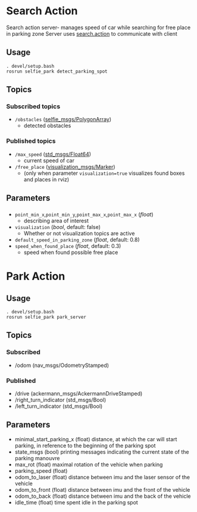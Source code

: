 # Search Action
Search action server- manages speed of car while searching for free place in parking zone
Server uses [search.action](https://github.com/KNR-Selfie/selfie_carolocup2020/wiki/Messages-and-actions) to communicate with client
## Usage
```
. devel/setup.bash
rosrun selfie_park detect_parking_spot
```
## Topics
### Subscribed topics
- `/obstacles` ([selfie_msgs/PolygonArray](https://github.com/KNR-Selfie/selfie_carolocup2020/wiki/Messages-and-actions))
  - detected obstacles
 
### Published topics
- `/max_speed` ([std_msgs/Float64](https://docs.ros.org/api/std_msgs/html/msg/Float64.html))
  - current speed of car
- `/free_place` ([visualization_msgs/Marker](https://docs.ros.org/api/visualization_msgs/html/msg/Marker.html))
  - (only when parameter `visualization=true` visualizes found boxes and places in rviz)


## Parameters
###
 - `point_min_x`,`point_min_y`,`point_max_x`,`point_max_x` (*float*)
   - describing area of interest
 - `visualization` (*bool*, default: false)
   - Whether or not visualization topics are active
 - `default_speed_in_parking_zone` (*float*, default: 0.8)
 - `speed_when_found_place` (*float*, default: 0.3)
   - speed when found possible free place

# Park Action
## Usage
```
. devel/setup.bash
rosrun selfie_park park_server
```
## Topics
### Subscribed
- /odom (nav_msgs/OdometryStamped)
### Published
- /drive (ackermann_msgs/AckermannDriveStamped)
- /right_turn_indicator (std_msgs/Bool)
- /left_turn_indicator (std_msgs/Bool)

## Parameters
- minimal_start_parking_x (float)
distance, at which the car will start parking, in reference to the beginning of the parking spot
- state_msgs (bool)
printing messages indicating the current state of the parking manouvre
- max_rot (float)
maximal rotation of the vehicle when parking
- parking_speed (float)
- odom_to_laser (float)
distance between imu and the laser sensor of the vehicle
- odom_to_front (float)
distance between imu and the front of the vehicle
- odom_to_back (float)
distance between imu and the back of the vehicle
- idle_time (float)
time spent idle in the parking spot

